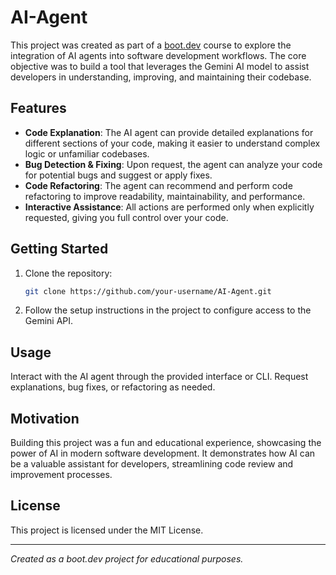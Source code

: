 # AI-Agent

This project was created as part of a [boot.dev](https://boot.dev) course to explore the integration of AI agents into software development workflows. The core objective was to build a tool that leverages the Gemini AI model to assist developers in understanding, improving, and maintaining their codebase.

## Features

- **Code Explanation**: The AI agent can provide detailed explanations for different sections of your code, making it easier to understand complex logic or unfamiliar codebases.
- **Bug Detection & Fixing**: Upon request, the agent can analyze your code for potential bugs and suggest or apply fixes.
- **Code Refactoring**: The agent can recommend and perform code refactoring to improve readability, maintainability, and performance.
- **Interactive Assistance**: All actions are performed only when explicitly requested, giving you full control over your code.

## Getting Started

1. Clone the repository:
    ```bash
    git clone https://github.com/your-username/AI-Agent.git
    ```
2. Follow the setup instructions in the project to configure access to the Gemini API.

## Usage

Interact with the AI agent through the provided interface or CLI. Request explanations, bug fixes, or refactoring as needed.

## Motivation

Building this project was a fun and educational experience, showcasing the power of AI in modern software development. It demonstrates how AI can be a valuable assistant for developers, streamlining code review and improvement processes.

## License

This project is licensed under the MIT License.

---
*Created as a boot.dev project for educational purposes.*